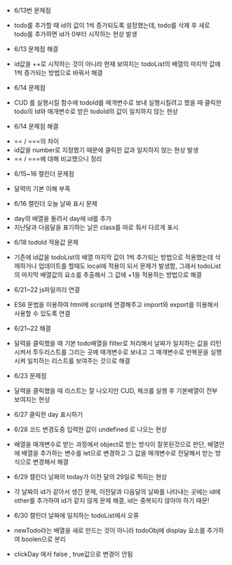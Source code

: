 - 6/13번 문제점

* todo를 추가할 때 id의 값이 1씩 증가되도록 설정했는데, todo를 삭제 후 새로 todo를 추가하면 id가 0부터 시작하는 현상 발생

- 6/13 문제점 해결

* id값을 ++로 시작하는 것이 아니라 현재 보여지는 todoList의 배열의 마지막 값에 1씩 증가되는 방법으로 바꿔서 해결

- 6/14 문제점

* CUD 를 실행시킬 함수에 todoId를 매개변수로 보내 실행시킬려고 했을 때 클릭한 todo의 Id와 매개변수로 받은 todoId의 값이 일치하지 않는 현상

- 6/14 문제점 해결

* == / ===의 차이
* id값을 number로 지정했기 때문에 클릭한 값과 일치하지 않는 현상 발생
* == / ===에 대해 비교했으니 정리

- 6/15~16 캘린더 문제점

* 달력의 기본 이해 부족

- 6/16 캘린더 오늘 날짜 표시 문제

* day의 배열을 돌려서 day에 id를 추가
* 지난달과 다음달을 표기하는 날은 class를 따로 줘서 다르게 표시

- 6/18 todoId 적용값 문제

* 기존에 id값을 todoList의 배열 마지막 값이 1씩 추가되는 방법으로 적용했는데 삭제하거나 업데이트를 할때도 local에 적용이 되서 문제가 발생함, 그래서 todoList의 마지막 배열값의 요소를 추출해서 그 값에 +1을 적용하는 방법으로 해결

- 6/21~22 js파일끼리 연결

* ES6 문법을 이용하여 html에 script에 연결해주고 import와 export를 이용해서 사용할 수 있도록 연결

- 6/21~22 해결

* 달력을 클릭했을 때 기본 todo배열을 filter로 처리해서 날짜가 일치하는 값을 리턴시켜서 투두리스트를 그리는 곳에 매개변수로 보내고 그 매개변수로 반복문을 실행시켜 일치하는 리스트를 보여주는 것으로 해결

- 6/23 문제점

* 달력을 클릭했을 때 리스트는 잘 나오지만 CUD, 체크를 실행 후 기본배열이 전부 보여지는 현상

- 6/27 클릭한 day 표시하기

- 6/28 코드 변경도중 입력한 값이 undefined 로 나오는 현상

* 배열을 매개변수로 받는 과정에서 object로 받는 방식이 잘못된것으로 판단, 배열안에 배열을 추가하는 변수를 let으로 변경하고 그 값을 매개변수로 전달해서 받는 방식으로 변경해서 해결

- 6/29 캘린더 날짜의 today가 이전 달의 29일로 찍히는 현상

* 각 날짜의 id가 같아서 생긴 문제, 이전달과 다음달의 날짜를 나타내는 곳에는 id에 other를 추가하여 id가 같지 않게 문제 해결, id는 중복되지 않아야 하기 때문!

- 6/30 캘린더 날짜에 일치하는 todoList에서 오류

* newTodo라는 배열을 새로 만드는 것이 아니라 todoObj에 display 요소를 추가하여 boolen으로 분리

- clickDay 에서 false , true값으로 변경이 안됨
